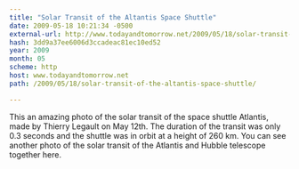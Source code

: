 ```yaml
---
title: "Solar Transit of the Altantis Space Shuttle"
date: 2009-05-18 10:21:34 -0500
external-url: http://www.todayandtomorrow.net/2009/05/18/solar-transit-of-the-altantis-space-shuttle/
hash: 3dd9a37ee6006d3ccadeac81ec10ed52
year: 2009
month: 05
scheme: http
host: www.todayandtomorrow.net
path: /2009/05/18/solar-transit-of-the-altantis-space-shuttle/

---
```


This an amazing photo of the solar transit of the space shuttle Atlantis, made by Thierry Legault on May 12th. The duration of the transit was only 0.3 seconds and the shuttle was in orbit at a height of 260 km. You can see another photo of the solar transit of the Atlantis and Hubble telescope together here.





